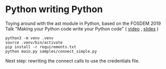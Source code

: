 # Python writing Python
Toying around with the ast module in Python, based on the FOSDEM 2019 Talk "Making your Python code write your Python code" ( [video](https://www.youtube.com/watch?v=mO1RhZJirBM) , [slides](https://archive.fosdem.org/2019/schedule/event/python_ast_module/attachments/slides/3152/export/events/attachments/python_ast_module/slides/3152/python_ast.) )

	python3 -m venv .venv
	source .venv/bin/activate
	pip install -r requirements.txt
	python main.py samples/connect_simple.py

Next step: rewriting the connect calls to use the credentials file.
